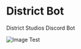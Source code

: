 # District Bot
 District Studios Discord Bot

![Image Test](https://cdn.discordapp.com/attachments/391819251465322498/665032447427084308/uhhhhhh.png)
